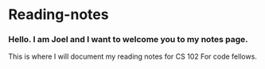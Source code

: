 # Reading-notes

### Hello. I am Joel and I want to welcome you to my notes page. 

This is where I will document my reading notes for CS 102 For code fellows.
